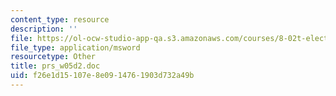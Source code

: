 ```yaml
---
content_type: resource
description: ''
file: https://ol-ocw-studio-app-qa.s3.amazonaws.com/courses/8-02t-electricity-and-magnetism-spring-2005/f26e1d15107e8e0914761903d732a49b_prs_w05d2.doc
file_type: application/msword
resourcetype: Other
title: prs_w05d2.doc
uid: f26e1d15-107e-8e09-1476-1903d732a49b
---
```

